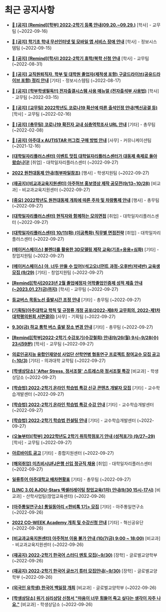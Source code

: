 # 최근 공지사항

* **[📌 [공지] [Remind][학부] 2022-2학기 등록 안내(09.20.~09.29.)](http://ajou.ac.kr/kr/ajou/notice.do?mode=view&amp;articleNo=203938&amp;article.offset=0&amp;articleLimit=30)**
 [학사] - 교무팀 (~2022-09-16)

* **[📌 [공지] 학기초 학내 무선인터넷 및 모바일 앱 서비스 장애 안내](http://ajou.ac.kr/kr/ajou/notice.do?mode=view&amp;articleNo=203929&amp;article.offset=0&amp;articleLimit=30)**
 [학사] - 정보시스템팀 (~2022-09-15)

* **[📌 [공지] [Remind][학사] 2022-2학기 휴학/복학 신청 안내](http://ajou.ac.kr/kr/ajou/notice.do?mode=view&amp;articleNo=203322&amp;article.offset=0&amp;articleLimit=30)**
 [학사] - 교무팀 (~2022-08-31)

* **[📌 [공지] 교직원퇴직자, 학부 및 대학원 졸업자(제적생 포함) 구글드라이브(공유드라이브 포함) 정리 안내](http://ajou.ac.kr/kr/ajou/notice.do?mode=view&amp;articleNo=202858&amp;article.offset=0&amp;articleLimit=30)**
 [기타] - 정보시스템팀 (~2022-08-17)

* **[📌 [공지] [학부학생필독!!] 전자출결시스템 사용 매뉴얼 (전자출석부 사용법)](http://ajou.ac.kr/kr/ajou/notice.do?mode=view&amp;articleNo=192571&amp;article.offset=0&amp;articleLimit=30)**
 [학사] - 교무팀 (~2022-03-15)

* **[📌 [공지] [교무팀] 2022학년도 코로나19 확산에 따른 출석인정 안내(백신공결 등)](http://ajou.ac.kr/kr/ajou/notice.do?mode=view&amp;articleNo=180913&amp;article.offset=0&amp;articleLimit=30)**
 [학사] - 교무팀 (~2022-02-16)

* **[📌 [공지] [총무팀] 코로나19 확진자 교내 심층역학조사 URL 안내](http://ajou.ac.kr/kr/ajou/notice.do?mode=view&amp;articleNo=180493&amp;article.offset=0&amp;articleLimit=30)**
 [기타] - 총무팀 (~2022-02-08)

* **[📌 [공지] 아주대 x AUTISTAR 머그컵 구매 방법 안내](http://ajou.ac.kr/kr/ajou/notice.do?mode=view&amp;articleNo=147976&amp;article.offset=0&amp;articleLimit=30)**
 [사무] - 커뮤니케이션팀 (~2021-12-16)

* **[[대학일자리플러스센터] 이벤트 맛집 대학일자리플러스센터가 대동제 축제로 돌아왔습니다!](http://ajou.ac.kr/kr/ajou/notice.do?mode=view&amp;articleNo=204379&amp;article.offset=0&amp;articleLimit=30)**
 [취업] - 대학일자리플러스센터 (~2022-09-27)

* **[2022 원천대동제 안내(첨부파일참조)](http://ajou.ac.kr/kr/ajou/notice.do?mode=view&amp;articleNo=204378&amp;article.offset=0&amp;articleLimit=30)**
 [행사] - 학생지원팀 (~2022-09-27)

* **[(재공지)[비교과교육지원센터] 아주허브 홍보영상 제작 공모전(9/13~10/28)](http://ajou.ac.kr/kr/ajou/notice.do?mode=view&amp;articleNo=204377&amp;article.offset=0&amp;articleLimit=30)**
 [비교과] - 비교과교육지원센터 (~2022-09-27)

* **[[중요] 2022학년도 원천대동제 개최에 따른 주차 및 차량통제 안내](http://ajou.ac.kr/kr/ajou/notice.do?mode=view&amp;articleNo=204376&amp;article.offset=0&amp;articleLimit=30)**
 [행사] - 총무팀 (~2022-09-27)

* **[[대학일자리플러스센터] 현직자와 함께하는 모의면접](http://ajou.ac.kr/kr/ajou/notice.do?mode=view&amp;articleNo=204375&amp;article.offset=0&amp;articleLimit=30)**
 [취업] - 대학일자리플러스센터 (~2022-09-27)

* **[[대학일자리플러스센터] 10/11(화) (이공특화) 직무별 면접전략](http://ajou.ac.kr/kr/ajou/notice.do?mode=view&amp;articleNo=204374&amp;article.offset=0&amp;articleLimit=30)**
 [취업] - 대학일자리플러스센터 (~2022-09-27)

* **[[메이커스페이스] 블렌더를 활용한 3D모델링 제작 교육(기초+응용+심화)](http://ajou.ac.kr/kr/ajou/notice.do?mode=view&amp;articleNo=204373&amp;article.offset=0&amp;articleLimit=30)**
 [기타] - 창업지원팀 (~2022-09-27)

* **[[메이커스페이스] 야, 너두 만들 수 있어!(석고오너먼트 과정-오후반/저녁반) 교육생 모집 (9/29)](http://ajou.ac.kr/kr/ajou/notice.do?mode=view&amp;articleNo=204372&amp;article.offset=0&amp;articleLimit=30)**
 [기타] - 창업지원팀 (~2022-09-27)

* **[[Remind][학사]2023년 2월 졸업예정자 어학졸업인증제 성적 제출 안내(~2023.01.27(금)까지)](http://ajou.ac.kr/kr/ajou/notice.do?mode=view&amp;articleNo=204371&amp;article.offset=0&amp;articleLimit=30)**
 [학사] - 교무팀 (~2022-09-27)

* **[등교버스 목동노선 출발시간 조정 안내](http://ajou.ac.kr/kr/ajou/notice.do?mode=view&amp;articleNo=204361&amp;article.offset=0&amp;articleLimit=30)**
 [기타] - 총무팀 (~2022-09-27)

* **[[기획팀]아주대학교 학칙 및 규정류 개정 공포(2022-제8차 교무회의, 2022-제1차 대학평의원회 서면결의)](http://ajou.ac.kr/kr/ajou/notice.do?mode=view&amp;articleNo=204360&amp;article.offset=0&amp;articleLimit=30)**
 [사무] - 기획팀 (~2022-09-27)

* **[9.30(금) 하교 통학 버스 출발 장소 변경 안내](http://ajou.ac.kr/kr/ajou/notice.do?mode=view&amp;articleNo=204355&amp;article.offset=0&amp;articleLimit=30)**
 [기타] - 총무팀 (~2022-09-27)

* **[[Remind][학부]2022-2학기 수강포기(수강철회) 안내(9/26(월) 9시~9/28(수) 23시59분)](http://ajou.ac.kr/kr/ajou/notice.do?mode=view&amp;articleNo=204347&amp;article.offset=0&amp;articleLimit=30)**
 [학사] - 교무팀 (~2022-09-27)

* **[의료인공지능 융합인재양성 사업단 산학연병 협동연구 프로젝트 참여교수 모집 공고(~10/3)](http://ajou.ac.kr/kr/ajou/notice.do?mode=view&amp;articleNo=204345&amp;article.offset=0&amp;articleLimit=30)**
 [기타] - 의과대학 교학팀 (~2022-09-27)

* **[[학생상담소] &#x27;After Stress, 정서조절&#x27; 스트레스와 정서조절 특강](http://ajou.ac.kr/kr/ajou/notice.do?mode=view&amp;articleNo=204342&amp;article.offset=0&amp;articleLimit=30)**
 [비교과] - 학생상담소 (~2022-09-27)

* **[[학습법] 2022-2학기 온라인 학습법 특강 신규 콘텐츠 개발자 모집](http://ajou.ac.kr/kr/ajou/notice.do?mode=view&amp;articleNo=204340&amp;article.offset=0&amp;articleLimit=30)**
 [기타] - 교수학습개발센터 (~2022-09-27)

* **[[학습법] 2022-2학기 온라인 학습법 특강 수강 안내](http://ajou.ac.kr/kr/ajou/notice.do?mode=view&amp;articleNo=204339&amp;article.offset=0&amp;articleLimit=30)**
 [기타] - 교수학습개발센터 (~2022-09-27)

* **[[학습법] 2022-2학기 학습법 컨설팅 안내](http://ajou.ac.kr/kr/ajou/notice.do?mode=view&amp;articleNo=204338&amp;article.offset=0&amp;articleLimit=30)**
 [기타] - 교수학습개발센터 (~2022-09-27)

* **[(오늘부터)[학부] 2022학년도 2학기 취득학점포기 안내 (성적포기) (9/27~29)](http://ajou.ac.kr/kr/ajou/notice.do?mode=view&amp;articleNo=204336&amp;article.offset=0&amp;articleLimit=30)**
 [학사] - 교무팀 (~2022-09-27)

* **[아르바이트 공고](http://ajou.ac.kr/kr/ajou/notice.do?mode=view&amp;articleNo=204333&amp;article.offset=0&amp;articleLimit=30)**
 [기타] - 종합지원센터 (~2022-09-27)

* **[[해외취업] 미츠비시UFJ은행 신입 정규직 채용](http://ajou.ac.kr/kr/ajou/notice.do?mode=view&amp;articleNo=204331&amp;article.offset=0&amp;articleLimit=30)**
 [취업] - 대학일자리플러스센터 (~2022-09-27)

* **[일류투어 아주대학교 배차현황표](http://ajou.ac.kr/kr/ajou/notice.do?mode=view&amp;articleNo=204329&amp;article.offset=0&amp;articleLimit=30)**
 [기타] - 총무팀 (~2022-09-27)

* **[[LINC 3.0] AJOU-Stars 액셀러레이팅 창업교육(1차) 안내(9/30 15시-17시)](http://ajou.ac.kr/kr/ajou/notice.do?mode=view&amp;articleNo=204323&amp;article.offset=0&amp;articleLimit=30)**
 [비교과] - 산학사업팀(창업교육센터) (~2022-09-26)

* **[[아주통일연구소] 통일동아리 &lt;한비톡 1기&gt; 모집](http://ajou.ac.kr/kr/ajou/notice.do?mode=view&amp;articleNo=204319&amp;article.offset=0&amp;articleLimit=30)**
 [기타] - 아주통일연구소 (~2022-09-26)

* **[2022 CO-WEEK Academy 개최 및 수강신청 안내](http://ajou.ac.kr/kr/ajou/notice.do?mode=view&amp;articleNo=204314&amp;article.offset=0&amp;articleLimit=30)**
 [기타] - 혁신공유단 (~2022-09-26)

* **[[비교과교육지원센터] 아주허브 이용 불가 안내 (10/7(금) 9:00 ~ 18:00)](http://ajou.ac.kr/kr/ajou/notice.do?mode=view&amp;articleNo=204311&amp;article.offset=0&amp;articleLimit=30)**
 [비교과] - 비교과교육지원센터 (~2022-09-26)

* **[(재공지) 2022-2학기 한국어 스터디 멘토 모집(~9/30)](http://ajou.ac.kr/kr/ajou/notice.do?mode=view&amp;articleNo=204310&amp;article.offset=0&amp;articleLimit=30)**
 [장학] - 글로벌교양학부 (~2022-09-26)

* **[(재공지) 2022-2학기 한국어 글쓰기 튜터 모집안내(~9/30)](http://ajou.ac.kr/kr/ajou/notice.do?mode=view&amp;articleNo=204309&amp;article.offset=0&amp;articleLimit=30)**
 [장학] - 글로벌교양학부 (~2022-09-26)

* **[(외국인 유학생) 한국어 백일장 개최](http://ajou.ac.kr/kr/ajou/notice.do?mode=view&amp;articleNo=204303&amp;article.offset=0&amp;articleLimit=30)**
 [비교과] - 글로벌교양학부 (~2022-09-26)

* **[[학생상담소] 위기 심리상담 신청서 &quot;마음이 너무 힘들어 죽고 싶다는 생각이 자주 나요.&quot;](http://ajou.ac.kr/kr/ajou/notice.do?mode=view&amp;articleNo=204299&amp;article.offset=0&amp;articleLimit=30)**
 [비교과] - 학생상담소 (~2022-09-26)
